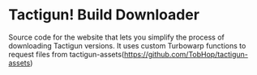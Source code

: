 # Tactigun! Build Downloader

Source code for the website that lets you simplify the process of downloading Tactigun versions. It uses custom Turbowarp functions to request files from tactigun-assets(https://github.com/TobHop/tactigun-assets)
